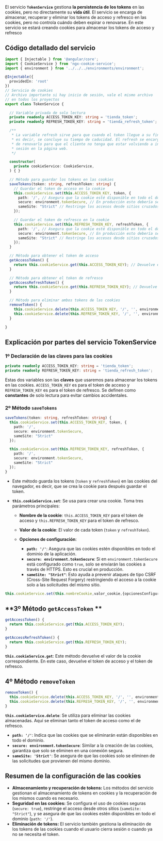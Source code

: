 El servicio **`TokenService`** gestiona **la persistencia de los tokens** en las cookies, pero no directamente su **vida útil**. El servicio se encarga de almacenar, recuperar y eliminar los tokens de acceso y refresco en las cookies, pero no controla cuándo deben expirar o renovarse.
En este servicio se estará creando cookies para almacenar los tokens de acceso y refresco

## **Código detallado del servicio**

```typescript
import { Injectable } from '@angular/core';
import { CookieService } from 'ngx-cookie-service';
import { environment } from '../../../environments/environment';

@Injectable({
  providedIn: 'root'
})
// Servicio de cookies
// Archivo importante si hay inicio de sesión, vale el mismo archivo
// en todos los proyectos
export class TokenService {

  // Variable privada de solo lectura
  private readonly ACCESS_TOKEN_KEY: string = 'tienda_token';
  private readonly REFRESH_TOKEN_KEY: string = 'tienda_refresh_token';

  /**
   * La variable refresh sirve para que cuando el token llegue a su fin, 
   * es decir, se concluye su tiempo de caducidad. El refresh se encargará 
   * de renovarlo para que el cliente no tenga que estar volviendo a iniciar
   * sesión en la página web.
   */

  constructor(
    private cookieService: CookieService,
  ) { }

  // Método para guardar los tokens en las cookies
  saveTokens(token: string, refreshToken: string) {
    // Guardar el token de acceso en la cookie
    this.cookieService.set(this.ACCESS_TOKEN_KEY, token, {
      path: '/', // Asegura que la cookie esté disponible en todo el dominio
      secure: environment.tokenSecure, // En producción esto debería ser true (solo en HTTPS)
      sameSite: "Strict" // Restringe los accesos desde sitios cruzados (previene CSRF)
    });

    // Guardar el token de refresco en la cookie
    this.cookieService.set(this.REFRESH_TOKEN_KEY, refreshToken, {
      path: '/', // Asegura que la cookie esté disponible en todo el dominio
      secure: environment.tokenSecure, // En producción esto debería ser true (solo en HTTPS)
      sameSite: "Strict" // Restringe los accesos desde sitios cruzados (previene CSRF)
    });
  }

  // Método para obtener el token de acceso
  getAccessToken() {
    return this.cookieService.get(this.ACCESS_TOKEN_KEY); // Devuelve el valor de la cookie del token de acceso
  }

  // Método para obtener el token de refresco
  getAccessRefreshToken() {
    return this.cookieService.get(this.REFRESH_TOKEN_KEY); // Devuelve el valor de la cookie del token de refresco
  }

  // Método para eliminar ambos tokens de las cookies
  removeToken() {
    this.cookieService.delete(this.ACCESS_TOKEN_KEY, '/', '', environment.tokenSecure, 'Strict'); // Elimina la cookie del token de acceso
    this.cookieService.delete(this.REFRESH_TOKEN_KEY, '/', '', environment.tokenSecure, 'Strict'); // Elimina la cookie del token de refresco
  }

}
```

## **Explicación por partes del servicio TokenService**

### **1º Declaración de las claves para las cookies**

```typescript
private readonly ACCESS_TOKEN_KEY: string = 'tienda_token';
private readonly REFRESH_TOKEN_KEY: string = 'tienda_refresh_token';
```

Estas dos variables son las **claves** que usaremos para almacenar los tokens en las cookies. `ACCESS_TOKEN_KEY` es para el token de acceso y `REFRESH_TOKEN_KEY` es para el token de refresco. Se definen como **constantes** de solo lectura para evitar cambios accidentales.

### **2º Método `saveTokens`**

```typescript
saveTokens(token: string, refreshToken: string) {
  this.cookieService.set(this.ACCESS_TOKEN_KEY, token, {
    path: '/',
    secure: environment.tokenSecure,
    sameSite: "Strict"
  });

  this.cookieService.set(this.REFRESH_TOKEN_KEY, refreshToken, {
    path: '/',
    secure: environment.tokenSecure,
    sameSite: "Strict"
  });
}
```

- Este método guarda los tokens (`token` y `refreshToken`) en las cookies del navegador, es decir, que se crea la cookie para después guardar el token.

- **`this.cookieService.set`**: Se usa para crear una cookie. Toma tres parámetros principales:

    - **Nombre de la cookie**: `this.ACCESS_TOKEN_KEY` para el token de acceso y `this.REFRESH_TOKEN_KEY` para el token de refresco.
    
    - **Valor de la cookie**: El valor de cada token (`token` y `refreshToken`).
    
    - **Opciones de configuración**:
    
        - **`path: '/'`**: Asegura que las cookies estén disponibles en todo el dominio de la aplicación.
        - **`secure: environment.tokenSecure`**: Si en `environment.tokenSecure` está configurado como `true`, solo se enviarán las cookies a través de HTTPS. Esto es crucial en producción.
        - **`sameSite: "Strict"`**: Esto ayuda a prevenir ataques de tipo CSRF (Cross-Site Request Forgery) restringiendo el acceso a la cookie solo a las solicitudes del mismo sitio.

```typescript
this.cookieService.set(this.nombreCookie,valor_cookie,{opcionesConfiguracion})
```

## **3º Método `getAccessToken` **

```typescript
getAccessToken() {
  return this.cookieService.get(this.ACCESS_TOKEN_KEY);
}

getAccessRefreshToken() {
  return this.cookieService.get(this.REFRESH_TOKEN_KEY);
}
```

**`this.cookieService.get`**: Este método devuelve el valor de la cookie correspondiente. En este caso, devuelve el token de acceso y el token de refresco.

## **4º Método `removeToken`**

```typescript
removeToken() {
  this.cookieService.delete(this.ACCESS_TOKEN_KEY, '/', '', environment.tokenSecure, 'Strict');
  this.cookieService.delete(this.REFRESH_TOKEN_KEY, '/', '', environment.tokenSecure, 'Strict');
}
```

**`this.cookieService.delete`**: Se utiliza para eliminar las cookies almacenadas. Aquí se eliminan tanto el token de acceso como el de refresco.

- **`path: '/'`**: Indica que las cookies que se eliminarán están disponibles en todo el dominio.
- **`secure: environment.tokenSecure`**: Similar a la creación de las cookies, garantiza que solo se eliminen en una conexión segura.
- **`sameSite: 'Strict'`**: Se asegura de que las cookies solo se eliminen de las solicitudes que provienen del mismo dominio.

## **Resumen de la configuración de las cookies**

- **Almacenamiento y recuperación de tokens:** Los métodos del servicio gestionan el almacenamiento de tokens en cookies y la recuperación de los mismos cuando es necesario.
- **Seguridad en las cookies:** Se configura el uso de cookies seguras (`secure: true`), restringe el acceso desde otros sitios (`sameSite: "Strict"`), y se asegura de que las cookies estén disponibles en todo el dominio (`path: '/'`).
- **Eliminación de tokens:** El servicio también gestiona la eliminación de los tokens de las cookies cuando el usuario cierra sesión o cuando ya no se necesita el token.